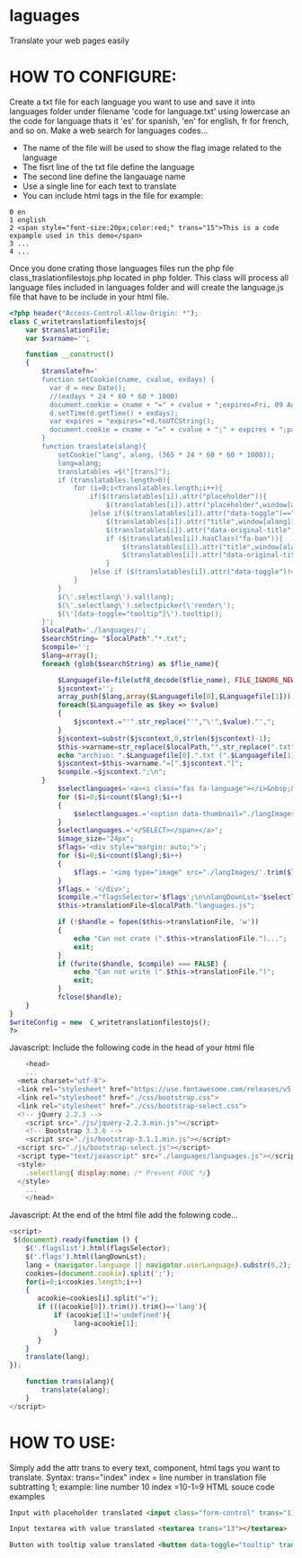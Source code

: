 # laguages
Translate your web pages easily
# HOW TO CONFIGURE:
Create a txt file for each language you want to use and save it into languages folder under filename 'code for language.txt' using lowercase an the code for language thats it 'es' for spanish, 'en' for english, fr for french, and so on. Make a web search for languages codes...
- The name of the file will be used to show the flag image related to the language
- The fisrt line of the txt file define the language
- The second line define the langauage name
- Use a single line for each text to translate
- You can include html tags in the file
for example:
```
0 en
1 english
2 <span style="font-size:20px;color:red;" trans="15">This is a code expample used in this demo</span>
3 ...
4 ...
```
Once you done crating those languages files run the php file class_traslationfilestojs.php located in php folder.
This class will process all language files included in languages folder and will create the language.js file that have to be include in your html file.
```php
<?php header("Access-Control-Allow-Origin: *");
class C_writetranslationfilestojs{
    var $translationFile;
    var $varname='';

    function __construct()
    {
        $translatefn='
		function setCookie(cname, cvalue, exdays) {
		  var d = new Date();
		  //(exdays * 24 * 60 * 60 * 1000)
		  document.cookie = cname + "=" + cvalue + ";expires=Fri, 09 Aug 2013 04:35:50 GMT;path=/";
		  d.setTime(d.getTime() + exdays);
		  var expires = "expires="+d.toUTCString();
		  document.cookie = cname + "=" + cvalue + ";" + expires + ";path=/";
		}
        function translate(alang){
            setCookie("lang", alang, (365 * 24 * 60 * 60 * 1000));
            lang=alang;
            translatables =$("[trans]");
            if (translatables.length>0){
                for (i=0;i<translatables.length;i++){
                    if($(translatables[i]).attr("placeholder")){
                        $(translatables[i]).attr("placeholder",window[alang][$(translatables[i]).attr( "trans" )]);
                    }else if($(translatables[i]).attr("data-toggle")=="tooltip"){
                        $(translatables[i]).attr("title",window[alang][$(translatables[i]).attr( "trans" )]);
                        $(translatables[i]).attr("data-original-title",window[alang][$(translatables[i]).attr( "trans" )]);
                        if ($(translatables[i]).hasClass("fa-ban")){
                            $(translatables[i]).attr("title",window[alang][$(translatables[i]).attr( "trans" )]);
                            $(translatables[i]).attr("data-original-title",window[alang][$(translatables[i]).attr( "trans" )]);
                        }
                    }else if ($(translatables[i]).attr("data-toggle")!="tooltip"){$(translatables[i]).html(window[alang][$(translatables[i]).attr( "trans" )]);}
                }
            }
            $(\'.selectlang\').val(lang);
            $(\'.selectlang\').selectpicker(\'render\');
            $(\'[data-toggle="tooltip"]\').tooltip();
        }';
        $localPath='./languages/';
        $searchString= "$localPath"."*.txt";
        $compile='';
        $lang=array();
        foreach (glob($searchString) as $flie_name){

            $Languagefile=file(utf8_decode($flie_name), FILE_IGNORE_NEW_LINES | FILE_SKIP_EMPTY_LINES);
            $jscontext='';
            array_push($lang,array($Languagefile[0],$Languagefile[1]));
            foreach($Languagefile as $key => $value)
            {
                $jscontext.="'".str_replace("'","\'",$value)."',";
            }
            $jscontext=substr($jscontext,0,strlen($jscontext)-1);
            $this->varname=str_replace($localPath,"",str_replace(".txt","",$flie_name));
            echo "archivo: ".$Languagefile[0].".txt (".$Languagefile[1].") procesado <br>";
            $jscontext=$this->varname."=[".$jscontext."]";
            $compile.=$jscontext.";\n";
        }
            $selectlanguages='<a><i class="fas fa-language"></i>&nbsp;&nbsp;&nbsp;<span trans="none"><SELECT name="lang"  id="selectlang" onchange="trans(this.value)" changed.bs.select="trans(this.value)" style="background-color:#ecf0f5;text-transform:capitalize;" data-width="fit" class="selectlang"></a>';
            for ($i=0;$i<count($lang);$i++)
            {
                $selectlanguages.='<option data-thumbnail="./langImages/'.$lang[$i][0].'.png" value="'.$lang[$i][0].'" style="text-transform:capitalize;">'.$lang[$i][1].'</option>';
            }
            $selectlanguages.='</SELECT></span></a>';
            $image_size="24px";
            $flags='<div style="margin: auto;">';
            for ($i=0;$i<count($lang);$i++)
    		{
    		    $flags.= '<img type="image" src="./langImages/'.trim($lang[$i][0]).'.png" width="'.$image_size.'" height="'.$image_size.'" id="lang_'.$i.'" name="'.trim($lang[$i][0]).'" style="cursor:pointer;" onclick="trans('."\'".$lang[$i][0]."\'".')" title= "'.$lang[$i][1].'" alt= "'.$lang[$i][1].'"/>';
    		}
            $flags.= '</div>';
            $compile.="flagsSelector='$flags';\n\nlangDownLst='$selectlanguages';\n\n $translatefn";
            $this->translationFile=$localPath."languages.js";

            if (!$handle = fopen($this->translationFile, 'w'))
            {
                echo "Can not crate (".$this->translationFile.")...";
                exit;
            }
            if (fwrite($handle, $compile) === FALSE) {
                echo "Can not write (".$this->translationFile.")";
                exit;
            }
            fclose($handle);
    }
}
$writeConfig = new  C_writetranslationfilestojs();
?>
```
Javascript: Include the following code in the head of your html file
```javascript
    <head>
    ...
  <meta charset="utf-8">
  <link rel="stylesheet" href="https://use.fontawesome.com/releases/v5.4.2/css/all.css" integrity="sha384-/rXc/GQVaYpyDdyxK+ecHPVYJSN9bmVFBvjA/9eOB+pb3F2w2N6fc5qB9Ew5yIns" crossorigin="anonymous">
  <link rel="stylesheet" href="./css/bootstrap.css">
  <link rel="stylesheet" href="./css/bootstrap-select.css">
  <!-- jQuery 2.2.3 -->
	<script src="./js/jquery-2.2.3.min.js"></script>
	<!-- Bootstrap 3.3.6 -->
	<script src="./js/bootstrap-3.1.1.min.js"></script>
  <script src="./js/bootstrap-select.js"></script>
  <script type="text/javascript" src="./languages/languages.js"></script>
  <style>
	.selectlang{ display:none; /* Prevent FOUC */}
  </style>
    ...
    </head>
```
Javascript: At the end of the html file add the folowing code...
```javascript
<script>
 $(document).ready(function () {
	$('.flagslist').html(flagsSelector);
	$('.flags').html(langDownLst);
    lang = (navigator.language || navigator.userLanguage).substr(0,2);
    cookies=(document.cookie).split(';');
    for(i=0;i<cookies.length;i++)
    {
       acookie=cookies[i].split("=");
       if (((acookie[0]).trim()).trim()=='lang'){
           if (acookie[1]!='undefined'){
                lang=acookie[1];
           }
       }
    }
	translate(lang);
});

	function trans(alang){
		translate(alang);
	}
</script>
```
# HOW TO USE:
Simply add the attr trans to every text, component, html tags you want to translate.
Syntax: trans="index" index = line number in translation file subtratting 1; example: line number 10 index =10-1=9
HTML souce code examples
```html
Input with placeholder translated <input class="form-control" trans="11" placeholder="" value="">

Input textarea with value translated <textarea trans="13"></textarea>

Button with tooltip value translated <button data-toggle="tooltip" trans="15" title="">A button</button>
```
